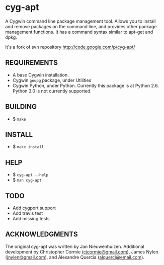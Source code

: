 cyg-apt
=======

A Cygwin command line package management tool.
Allows you to install and remove packages on the command line, 
and provides other package management functions. 
It has a command syntax similar to apt-get and dpkg.

It's a fork of svn repository http://code.google.com/p/cyg-apt/

REQUIREMENTS
------------

* A base Cygwin installation.
* Cygwin `gnupg` package, under Utilities
* Cygwin Python, under Python. Currently this package is at Python 2.6.
  Python 3.0 is not currently  supported.

BUILDING
--------

* $ `make`

INSTALL
-------

* $ `make install`

HELP
----

* $ `cyg-apt --help`
* $ `man cyg-apt`

TODO
----

* Add cygport support
* Add travis test
* Add missing tests

ACKNOWLEDGMENTS
---------------

The original cyg-apt was written by Jan Nieuwenhuizen.  Additional development
by Christopher Cormie (cjcormie@gmail.com), James Nylen (jnylen@gmail.com), and
Alexandre Quercia (alquerci@email.com).
